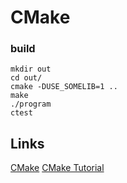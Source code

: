 
# CMake

### build

    mkdir out
    cd out/
    cmake -DUSE_SOMELIB=1 ..
    make
    ./program
    ctest

## Links

[CMake](https://cmake.org/)
[CMake Tutorial](https://cmake.org/cmake-tutorial/)

